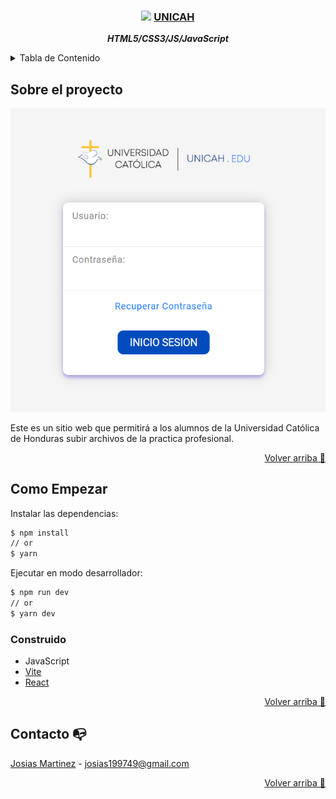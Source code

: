 <div align="center" id="top">

  ### <img src="https://dev.unicah.net/wp-content/uploads/2020/12/logo-unicah-svg-blanco-mini.svg" height="30px"/> [UNICAH](https://unicah.edu)
  
  ***HTML5/CSS3/JS/JavaScript***
</div>



<!-- TABLE OF CONTENTS -->
<details>
  <summary>Tabla de Contenido</summary>
  <ol>
    <li><a href="#about-the-project">Sobre el proyecto</a></i>
    <li><a href="#getting-started">Como empezar</a></li>
    <li><a href="#contact">Contacto</a></li>
  </ol>
</details>

## Sobre el proyecto

![Unicah screenshot](/src/assets/unicah.png)

Este es un sitio web que permitirá a los alumnos de la Universidad Católica de Honduras subir archivos de la practica profesional.


<p align="right"><a href="#top">Volver arriba 🔼</a></p>

## Como Empezar

Instalar las dependencias:

```sh
$ npm install
// or
$ yarn
```

Ejecutar en modo desarrollador:

```sh
$ npm run dev
// or
$ yarn dev
```

### Construido

- JavaScript
- [Vite](https://vitejs.dev)
- [React](https://es.reactjs.org/)

<p align="right"><a href="#top">Volver arriba 🔼</a></p>


## Contacto 📭


[Josias Martinez](https://www.facebook.com/profile.php?id=100004634116377) - josias199749@gmail.com

<p align="right"><a href="#top">Volver arriba 🔼</a></p>
